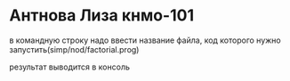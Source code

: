# Антнова Лиза кнмо-101

в командную строку надо ввести название файла, код которого нужно запустить(simp/nod/factorial.prog)

результат выводится в консоль
 
